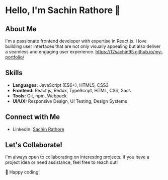 # Hello, I'm Sachin Rathore 👋

## About Me
I'm a passionate frontend developer with expertise in React.js. I love building user interfaces that are not only visually appealing but also deliver a seamless and engaging user experience.
https://12sachin95.github.io/my-portfolio/

## Skills
- **Languages:** JavaScript (ES6+), HTML5, CSS3
- **Frontend:** React.js, Redux, TypeScript, HTML, CSS, Sass
- **Tools:** Git, npm, Webpack
- **UI/UX:** Responsive Design, UI Testing, Design Systems

## Connect with Me
- LinkedIn: [Sachin Rathore](https://www.linkedin.com/in/sachin-rathore-642400113?utm_source=share&utm_campaign=share_via&utm_content=profile&utm_medium=android_app)


## Let's Collaborate!
I'm always open to collaborating on interesting projects. If you have a project idea or need assistance, feel free to reach out!

🚀 Happy coding!

